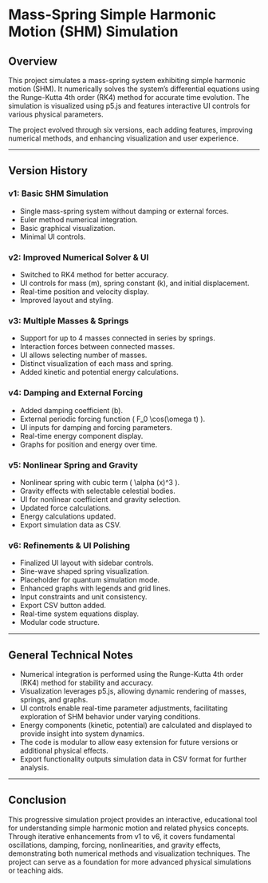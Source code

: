 # Mass-Spring Simple Harmonic Motion (SHM) Simulation

## Overview

This project simulates a mass-spring system exhibiting simple harmonic motion (SHM). It numerically solves the system’s differential equations using the Runge-Kutta 4th order (RK4) method for accurate time evolution. The simulation is visualized using p5.js and features interactive UI controls for various physical parameters.

The project evolved through six versions, each adding features, improving numerical methods, and enhancing visualization and user experience.

---

## Version History

### v1: Basic SHM Simulation
- Single mass-spring system without damping or external forces.
- Euler method numerical integration.
- Basic graphical visualization.
- Minimal UI controls.

### v2: Improved Numerical Solver & UI
- Switched to RK4 method for better accuracy.
- UI controls for mass (m), spring constant (k), and initial displacement.
- Real-time position and velocity display.
- Improved layout and styling.

### v3: Multiple Masses & Springs
- Support for up to 4 masses connected in series by springs.
- Interaction forces between connected masses.
- UI allows selecting number of masses.
- Distinct visualization of each mass and spring.
- Added kinetic and potential energy calculations.

### v4: Damping and External Forcing
- Added damping coefficient (b).
- External periodic forcing function \( F_0 \cos(\omega t) \).
- UI inputs for damping and forcing parameters.
- Real-time energy component display.
- Graphs for position and energy over time.

### v5: Nonlinear Spring and Gravity
- Nonlinear spring with cubic term \( \alpha (x)^3 \).
- Gravity effects with selectable celestial bodies.
- UI for nonlinear coefficient and gravity selection.
- Updated force calculations.
- Energy calculations updated.
- Export simulation data as CSV.

### v6: Refinements & UI Polishing
- Finalized UI layout with sidebar controls.
- Sine-wave shaped spring visualization.
- Placeholder for quantum simulation mode.
- Enhanced graphs with legends and grid lines.
- Input constraints and unit consistency.
- Export CSV button added.
- Real-time system equations display.
- Modular code structure.

---

## General Technical Notes

- Numerical integration is performed using the Runge-Kutta 4th order (RK4) method for stability and accuracy.
- Visualization leverages p5.js, allowing dynamic rendering of masses, springs, and graphs.
- UI controls enable real-time parameter adjustments, facilitating exploration of SHM behavior under varying conditions.
- Energy components (kinetic, potential) are calculated and displayed to provide insight into system dynamics.
- The code is modular to allow easy extension for future versions or additional physical effects.
- Export functionality outputs simulation data in CSV format for further analysis.

---

## Conclusion

This progressive simulation project provides an interactive, educational tool for understanding simple harmonic motion and related physics concepts. Through iterative enhancements from v1 to v6, it covers fundamental oscillations, damping, forcing, nonlinearities, and gravity effects, demonstrating both numerical methods and visualization techniques. The project can serve as a foundation for more advanced physical simulations or teaching aids.

